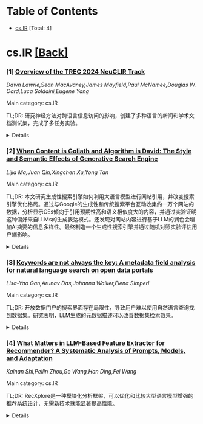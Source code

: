 <div id=toc></div>

# Table of Contents

- [cs.IR](#cs.IR) [Total: 4]


<div id='cs.IR'></div>

# cs.IR [[Back]](#toc)

### [1] [Overview of the TREC 2024 NeuCLIR Track](https://arxiv.org/abs/2509.14355)
*Dawn Lawrie,Sean MacAvaney,James Mayfield,Paul McNamee,Douglas W. Oard,Luca Soldaini,Eugene Yang*

Main category: cs.IR

TL;DR: 研究神经方法对跨语言信息访问的影响，创建了多种语言的新闻和学术文档测试集，完成了多任务实验。


<details>
  <summary>Details</summary>
Motivation: 研究神经方法在跨语言信息访问中的影响。

Method: 包括四种任务类型：新闻的跨语言信息检索（CLIR）、新闻的多语言信息检索（MLIR）、报告生成以及技术文档的CLIR。共进行了274次实验。

Result: 该研究创建了包含中文、波斯语和俄语新闻故事以及中文学术摘要的测试集合。

Conclusion: 可以研究神经方法在跨语言信息检索中的实际效果。

Abstract: The principal goal of the TREC Neural Cross-Language Information Retrieval
(NeuCLIR) track is to study the effect of neural approaches on cross-language
information access. The track has created test collections containing Chinese,
Persian, and Russian news stories and Chinese academic abstracts. NeuCLIR
includes four task types: Cross-Language Information Retrieval (CLIR) from
news, Multilingual Information Retrieval (MLIR) from news, Report Generation
from news, and CLIR from technical documents. A total of 274 runs were
submitted by five participating teams (and as baselines by the track
coordinators) for eight tasks across these four task types. Task descriptions
and the available results are presented.

</details>


### [2] [When Content is Goliath and Algorithm is David: The Style and Semantic Effects of Generative Search Engine](https://arxiv.org/abs/2509.14436)
*Lijia Ma,Juan Qin,Xingchen Xu,Yong Tan*

Main category: cs.IR

TL;DR: 本文研究生成性搜索引擎如何利用大语言模型进行网站引用，并改变搜索引擎优化格局。通过与Google的生成性和传统搜索平台互动收集约一万个网站的数据，分析显示GEs倾向于引用预期性高和语义相似度大的内容，并通过实验证明这种偏好来自LLMs的生成表达模式。还发现对网站内容进行基于LLM的润色会增加AI摘要的信息多样性。最终制造一个生成性搜索引擎并通过随机对照实验评估用户端影响。


<details>
  <summary>Details</summary>
Motivation: 生成性搜索引擎改变搜索引擎优化格局，并通过网站内容优化应用LLMs以影响AI生成的总结信息多样性。

Method: 通过与Google的生成性和传统搜索平台互动收集数据，并进行控制实验使用RAG API来分析生成性搜索引擎的特点。设计生成性搜索引擎并进行随机对照实验以评估用户影响。

Result: GEs倾向引用预期较高和语义相似的内容。基于LLM对网站内容进行润色可增加AI总结的信息多样性。高学历用户因网站润色减少完成时间，低学历用户增加信息密度保持完成时间不变。

Conclusion: 生成性搜索引擎对引用网站的偏好源于LLM的生成表达模式。这种偏好通过基于LLM优化网站内容可以改变，从而增加AI摘要的信息多样性。高学历用户因原始网站润色而减少任务完成时间，低学历用户则提高任务输出的信息密度。

Abstract: Generative search engines (GEs) leverage large language models (LLMs) to
deliver AI-generated summaries with website citations, establishing novel
traffic acquisition channels while fundamentally altering the search engine
optimization landscape. To investigate the distinctive characteristics of GEs,
we collect data through interactions with Google's generative and conventional
search platforms, compiling a dataset of approximately ten thousand websites
across both channels. Our empirical analysis reveals that GEs exhibit
preferences for citing content characterized by significantly higher
predictability for underlying LLMs and greater semantic similarity among
selected sources. Through controlled experiments utilizing retrieval augmented
generation (RAG) APIs, we demonstrate that these citation preferences emerge
from intrinsic LLM tendencies to favor content aligned with their generative
expression patterns. Motivated by applications of LLMs to optimize website
content, we conduct additional experimentation to explore how LLM-based content
polishing by website proprietors alters AI summaries, finding that such
polishing paradoxically enhances information diversity within AI summaries.
Finally, to assess the user-end impact of LLM-induced information increases, we
design a generative search engine and recruit Prolific participants to conduct
a randomized controlled experiment involving an information-seeking and writing
task. We find that higher-educated users exhibit minimal changes in their final
outputs' information diversity but demonstrate significantly reduced task
completion time when original sites undergo polishing. Conversely,
lower-educated users primarily benefit through enhanced information density in
their task outputs while maintaining similar completion times across
experimental groups.

</details>


### [3] [Keywords are not always the key: A metadata field analysis for natural language search on open data portals](https://arxiv.org/abs/2509.14457)
*Lisa-Yao Gan,Arunav Das,Johanna Walker,Elena Simperl*

Main category: cs.IR

TL;DR: 开放数据门户的搜索界面存在局限性，导致用户难以使用自然语言查询找到数据集。研究表明，LLM生成的元数据描述可以改善数据集检索效果。


<details>
  <summary>Details</summary>
Motivation: 开放数据门户的搜索界面通常依赖于基于关键词的机制和有限的元数据字段，这使得用户难以使用自然语言查询找到数据集。尤其是当用户不熟悉领域术语时，不完整或不一致的元数据加剧了这一问题。

Method: 进行受控消融实验，以模拟自然语言查询对各种元数据配置下的检索性能进行评估。比较现有的“描述”元数据字段内容与LLM生成的内容，并探索不同提示策略对质量和检索结果的影响。

Result: 研究发现，数据集描述在对齐用户意图方面起着核心作用，并且LLM生成的描述可以支持有效检索。

Conclusion: 当前元数据实践存在局限，生成模型有潜力提升开放数据门户的数据集可发现性。

Abstract: Open data portals are essential for providing public access to open datasets.
However, their search interfaces typically rely on keyword-based mechanisms and
a narrow set of metadata fields. This design makes it difficult for users to
find datasets using natural language queries. The problem is worsened by
metadata that is often incomplete or inconsistent, especially when users lack
familiarity with domain-specific terminology. In this paper, we examine how
individual metadata fields affect the success of conversational dataset
retrieval and whether LLMs can help bridge the gap between natural queries and
structured metadata. We conduct a controlled ablation study using simulated
natural language queries over real-world datasets to evaluate retrieval
performance under various metadata configurations. We also compare existing
content of the metadata field 'description' with LLM-generated content,
exploring how different prompting strategies influence quality and impact on
search outcomes. Our findings suggest that dataset descriptions play a central
role in aligning with user intent, and that LLM-generated descriptions can
support effective retrieval. These results highlight both the limitations of
current metadata practices and the potential of generative models to improve
dataset discoverability in open data portals.

</details>


### [4] [What Matters in LLM-Based Feature Extractor for Recommender? A Systematic Analysis of Prompts, Models, and Adaptation](https://arxiv.org/abs/2509.14979)
*Kainan Shi,Peilin Zhou,Ge Wang,Han Ding,Fei Wang*

Main category: cs.IR

TL;DR: RecXplore是一种模块化分析框架，可以优化和比较大型语言模型增强的推荐系统设计，无需新技术就能显著提高性能。


<details>
  <summary>Details</summary>
Motivation: 现有的利用大型语言模型（LLMs）来增强序列推荐系统（SRS）的方法在提示、架构和适应策略方面差异很大，使得难以公平地比较设计选择并识别性能的真正驱动因素。

Method: 提出了RecXplore，一个模块化分析框架，分解LLM作为特征提取器的流程为四个模块：数据处理、语义特征提取、特征适应和序列建模。

Result: 实验表明，仅仅结合现有技术的最佳设计就可以在NDCG@5和HR@5评估指标上相较于强项基线提高最多18.7%和12.7%。

Conclusion: 模块化基准测试有助于识别有效的设计模式，促进LLM增强推荐中的标准化研究。

Abstract: Using Large Language Models (LLMs) to generate semantic features has been
demonstrated as a powerful paradigm for enhancing Sequential Recommender
Systems (SRS). This typically involves three stages: processing item text,
extracting features with LLMs, and adapting them for downstream models.
However, existing methods vary widely in prompting, architecture, and
adaptation strategies, making it difficult to fairly compare design choices and
identify what truly drives performance. In this work, we propose RecXplore, a
modular analytical framework that decomposes the LLM-as-feature-extractor
pipeline into four modules: data processing, semantic feature extraction,
feature adaptation, and sequential modeling. Instead of proposing new
techniques, RecXplore revisits and organizes established methods, enabling
systematic exploration of each module in isolation. Experiments on four public
datasets show that simply combining the best designs from existing techniques
without exhaustive search yields up to 18.7% relative improvement in NDCG@5 and
12.7% in HR@5 over strong baselines. These results underscore the utility of
modular benchmarking for identifying effective design patterns and promoting
standardized research in LLM-enhanced recommendation.

</details>
